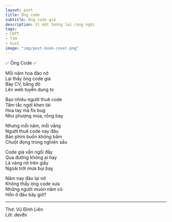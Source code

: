 ```yaml
---
layout: post
title: Ông code
subtitle: Ông code già
description: Vì một tương lai rạng ngời
tags:
- CNTT
- T3H
- hust
image: "img/post-book-cover.png"
---
```


✅ Ông Code ✅

Mỗi năm hoa đào nở  
Lại thấy ông code già  
Bày CV, bằng đỏ  
Lên web tuyển dụng to  
  
Bao nhiêu người thuê code  
Tấm tắc ngợi khen tài  
Hoa tay mà fix bug  
Như phượng múa, rồng baỵ  

Nhưng mỗi năm, mỗi vắng  
Người thuê code nay đâu  
Bàn phím buồn không bấm  
Chuột đọng trong nghiên sầu  
  
Code già vẫn ngồi đấy  
Qua đường không ai hay  
Lá vàng rơi trên giấy  
Ngoài trời mưa bụi baỵ  
  
Năm nay đào lại nở  
Không thấy ông code xưa  
Những người muôn năm cũ  
Hồn ở đâu bây giờ?  
  
-----
Thơ: Vũ Đình Liên  
Lời: dev8x